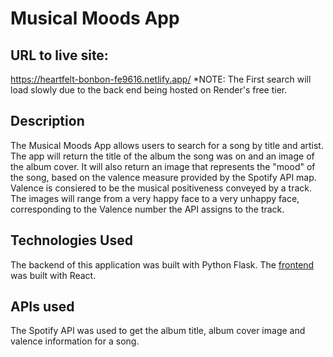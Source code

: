 # Musical Moods App

## URL to live site: 

https://heartfelt-bonbon-fe9616.netlify.app/
*NOTE: The First search will load slowly due to the back end being hosted on Render's free tier. 

## Description

The Musical Moods App allows users to search for a song by title and artist. The app will return the title of the album the song was on and an image of the album cover. It will also return an image that represents the "mood" of the song, based on the valence measure provided by the Spotify API map. Valence is consiered to be the musical positiveness conveyed by a track. The images will range from a very happy face to a very unhappy face, corresponding to the Valence number the API assigns to the track.


## Technologies Used

The backend of this application was built with Python Flask. The [frontend](https://github.com/kb789/musicmoods-frontend) was built with React. 


## APIs used

The Spotify API was used to get the album title, album cover image and valence information for a song. 


## 

